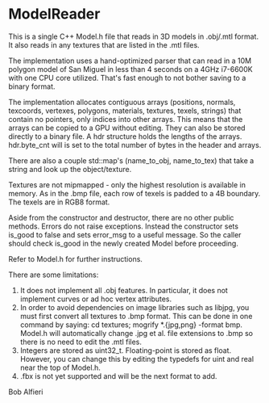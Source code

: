 # ModelReader

This is a single C++ Model.h file that reads in 3D models in .obj/.mtl format. It also reads in any textures that are listed in the .mtl files.

The implementation uses a hand-optimized parser that can read in a 10M polygon model of San Miguel in less than 4 seconds on a 4GHz i7-6600K with one CPU core utilized.  That's fast enough to not bother saving to a binary format.  

The implementation allocates contiguous arrays (positions, normals, texcoords, vertexes, polygons, materials, textures, texels, strings) that contain no pointers, only indices into other arrays.  This means that the arrays can be copied to a GPU without editing.  They can also be stored directly to a binary file.  A hdr structure holds the lengths of the arrays.  hdr.byte_cnt will is set to the total number of bytes in the header and arrays.

There are also a couple std::map's (name_to_obj, name_to_tex) that take a string and look up the object/texture.

Textures are not mipmapped - only the highest resolution is available in memory. As in the .bmp file, each row of texels is padded to a 4B boundary.  The texels are in RGB8 format.

Aside from the constructor and destructor, there are no other public methods.  Errors do not raise exceptions.  Instead the constructor sets is_good to false and sets error_msg to a useful message.  So the caller should check is_good in the newly created Model before proceeding.

Refer to Model.h for further instructions.

There are some limitations:

1) It does not implement all .obj features.  In particular, it does not implement curves or ad hoc vertex attributes.
2) In order to avoid dependencies on image libraries such as libjpg, you must first convert all textures to .bmp format.  This can be done in one command by saying: cd textures; mogrify *.{jpg,png} -format bmp.  Model.h will automatically change .jpg et al. file extensions to .bmp so there is no need to edit the .mtl files.
3) Integers are stored as uint32_t.  Floating-point is stored as float.  However, you can change this by editing the typedefs for uint and real near the top of Model.h. 
4) .fbx is not yet supported and will be the next format to add.

Bob Alfieri
